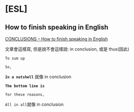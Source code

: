 # [ESL]

## How to finish speaking in English

[CONCLUSIONS – How to finish speaking in English](https://youtu.be/IekcKrnm6ME)

文章會這樣寫, 但是說不會這樣說:  in conclusion, 或是 thus(因此)


`To sum up`

`So,`

**`In a nutshell`**  就像 in conclusion

**`The bottom line is`**

`for these reasons,`

`All in all`就像 in conclusion
